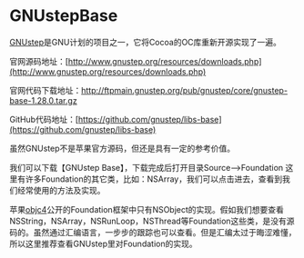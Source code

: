 # GNUstepBase
[GNUstep](https://mlcldh.github.io/iOS/GNUstep)是GNU计划的项目之一，它将Cocoa的OC库重新开源实现了一遍。

官网源码地址：[http://www.gnustep.org/resources/downloads.php](http://www.gnustep.org/resources/downloads.php)

官网代码下载地址：http://ftpmain.gnustep.org/pub/gnustep/core/gnustep-base-1.28.0.tar.gz

GitHub代码地址：[https://github.com/gnustep/libs-base](https://github.com/gnustep/libs-base)

虽然GNUstep不是苹果官方源码，但还是具有一定的参考价值。

我们可以下载【GNUstep Base】，下载完成后打开目录Source-->Foundation 这里有许多Foundation的其它类，比如：NSArray，我们可以点击进去，查看到我们经常使用的方法及实现。

苹果[objc4](https://opensource.apple.com/tarballs/objc4/)公开的Foundation框架中只有NSObject的实现。假如我们想要查看NSString，NSArray，NSRunLoop，NSThread等Foundation这些类，是没有源码的。虽然通过汇编语言，一步步的跟踪也可以查看。但是汇编太过于晦涩难懂，所以这里推荐查看GNUstep里对Foundation的实现。



